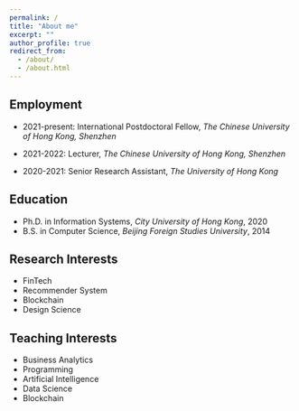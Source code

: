 ```yaml
---
permalink: /
title: "About me"
excerpt: ""
author_profile: true
redirect_from: 
  - /about/
  - /about.html
---
```


## Employment
* 2021-present: International Postdoctoral Fellow, *The Chinese University of Hong Kong, Shenzhen*
  
* 2021-2022: Lecturer, *The Chinese University of Hong Kong, Shenzhen*

* 2020-2021: Senior Research Assistant, *The University of Hong Kong*

## Education
* Ph.D. in Information Systems, *City University of Hong Kong*, 2020
* B.S. in Computer Science, *Beijing Foreign Studies University*, 2014

## Research Interests
* FinTech
* Recommender System
* Blockchain
* Design Science

## Teaching Interests
* Business Analytics
* Programming
* Artificial Intelligence
* Data Science
* Blockchain

